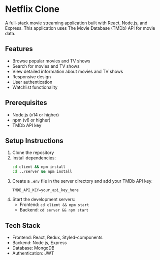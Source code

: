 # Netflix Clone

A full-stack movie streaming application built with React, Node.js, and Express. This application uses The Movie Database (TMDb) API for movie data.

## Features
- Browse popular movies and TV shows
- Search for movies and TV shows
- View detailed information about movies and TV shows
- Responsive design
- User authentication
- Watchlist functionality

## Prerequisites
- Node.js (v14 or higher)
- npm (v6 or higher)
- TMDb API key

## Setup Instructions
1. Clone the repository
2. Install dependencies:
   ```bash
   cd client && npm install
   cd ../server && npm install
   ```
3. Create a `.env` file in the server directory and add your TMDb API key:
   ```
   TMDB_API_KEY=your_api_key_here
   ```
4. Start the development servers:
   - Frontend: `cd client && npm start`
   - Backend: `cd server && npm start`

## Tech Stack
- Frontend: React, Redux, Styled-components
- Backend: Node.js, Express
- Database: MongoDB
- Authentication: JWT

